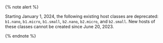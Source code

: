 {% note alert %}

Starting January 1, 2024, the following existing host classes are deprecated: `b1.nano`, `b1.micro`, `b1.small`, `b2.nano`, `b2.micro`, and `b2.small`. New hosts of these classes cannot be created since June 20, 2023.

{% endnote %}

